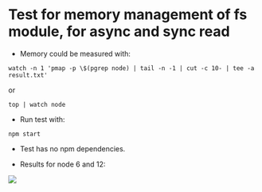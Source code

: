 # Test for memory management of fs module, for async and sync read
* Memory could be measured with:

```watch -n 1 'pmap -p \$(pgrep node) | tail -n -1 | cut -c 10- | tee -a result.txt'```

or

```top | watch node```

* Run test with:

```npm start```

* Test has no npm dependencies.


* Results for node 6 and 12:

![](https://github.com/ip413/node-read-file/blob/master/docs/data.png)